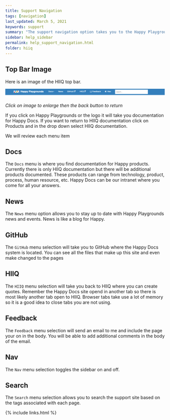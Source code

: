 ```yaml
---
title: Support Navigation
tags: [navigation]
last_updated: March 5, 2021
keywords: support 
summary: "The support navigation option takes you to the Happy Playgrounds Support and Documentation site"
sidebar: help_sidebar
permalink: help_support_navigation.html
folder: hiiq
---
```


## Top Bar Image 

Here is an image of the HIIQ top bar.

<a rel="noopener" href="images/happy_docs_topbar.png"><img src="images/happy_docs_topbar.png" class="img-responsive img-hover"></a>

*Click on image to enlarge then the back button to return*

If you click on Happy Playgrounds or the logo it will take you documentation for Happy Docs. If you want to return to HIIQ documentation click on Products and in the drop down select HIIQ documentation.

We will review each menu item

## Docs

The `Docs` menu is where you find documentation for Happy products. Currently there is only HIIQ documentation but there will be additional products documented. These products can range from technology, product, process, human resource, etc. Happy Docs can be our intranet where you come for all your answers. 

## News

The `News` menu option allows you to stay up to date with Happy Playgrounds news and events. News is like a blog for Happy. 

## GitHub

The `GitHub` menu selection will take you to GitHub where the Happy Docs system is located. You can see all the files that make up this site and even make changed to the pages 

## HIIQ

The `HIIQ` menu selection will take you back to HIIQ where you can create quotes. Remember the Happy Docs site opend in another tab so there is most likely another tab open to HIIQ. Browser tabs take use a lot of memory so it is a good idea to close tabs you are not using.


## Feedback

The `Feedback` menu selection will send an email to me and include the page your on in the body. You will be able to add additional comments in the body of the email. 

## Nav

The `Nav` menu selection toggles the sidebar on and off.

## Search

The `Search` menu selection allows you to search the support site based on the tags associated with each page.

{% include links.html %}
